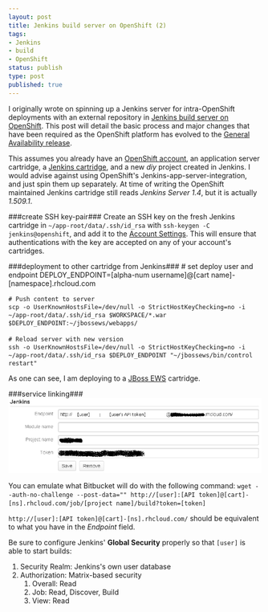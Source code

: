 ```yaml
---
layout: post
title: Jenkins build server on OpenShift (2)
tags:
- Jenkins
- build
- OpenShift
status: publish
type: post
published: true
---
```

I originally wrote on spinning up a Jenkins server for intra-OpenShift
deployments with an external repository in
[Jenkins build server on OpenShift](http://vraidsys.com/2012/10/jenkins-build-server-on-openshift/).
This post will detail the basic process and major changes that have been
required as the OpenShift platform has evolved to the
[General Availability release](https://www.openshift.com/blogs/announcing-the-general-availability-of-openshift-online).

This assumes you already have an
[OpenShift account](https://openshift.redhat.com/app/account/new),
an application server cartridge, a
[Jenkins cartridge](https://openshift.redhat.com/app/console/application_types?search=jenkins),
and a new _diy_ project created in Jenkins. I would advise against using
OpenShift&#39;s Jenkins-app-server-integration, and just spin them up separately.
At time of writing the OpenShift maintained Jenkins cartridge still reads
_Jenkins Server 1.4_, but it is actually _1.509.1_.

###create SSH key-pair###
Create an SSH key on the fresh Jenkins cartridge in `~/app-root/data/.ssh/id_rsa`
with `ssh-keygen -C jenkins@openshift`, and add it to the
[Account Settings](https://openshift.redhat.com/app/console/settings). This will
ensure that authentications with the key are accepted on any of your
account&#39;s cartridges.

###deployment to other cartridge from Jenkins###
    # set deploy user and endpoint
    DEPLOY_ENDPOINT=[alpha-num username]@[cart name]-[namespace].rhcloud.com

    # Push content to server
    scp -o UserKnownHostsFile=/dev/null -o StrictHostKeyChecking=no -i ~/app-root/data/.ssh/id_rsa $WORKSPACE/*.war $DEPLOY_ENDPOINT:~/jbossews/webapps/

    # Reload server with new version
    ssh -o UserKnownHostsFile=/dev/null -o StrictHostKeyChecking=no -i ~/app-root/data/.ssh/id_rsa $DEPLOY_ENDPOINT "~/jbossews/bin/control restart"

As one can see, I am deploying to a
[JBoss EWS](https://openshift.redhat.com/app/console/application_types?search=jboss+ews)
cartridge.

###service linking###
![Bitbucket Jenkins service](/post-assets/bitbucket_jenkins_service.png)

You can emulate what Bitbucket will do with the following command:
`wget --auth-no-challenge --post-data="" http://[user]:[API token]@[cart]-[ns].rhcloud.com/job/[project name]/build?token=[token]`

`http://[user]:[API token]@[cart]-[ns].rhcloud.com/` should be equivalent to what
you have in the _Endpoint_ field.


Be sure to configure Jenkins&#39; __Global Security__ properly so that `[user]`
is able to start builds:

1. Security Realm: Jenkins's own user database
2. Authorization: Matrix-based security
    1. Overall: Read
    2. Job: Read, Discover, Build
    3. View: Read

